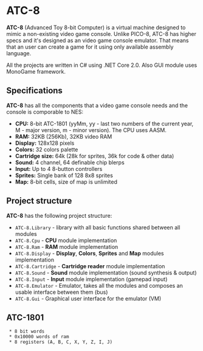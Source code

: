 # ATC-8

**ATC-8** (Advanced Toy 8-bit Computer) is a virtual machine designed to mimic a non-existing video game console. Unlike PICO-8, ATC-8 has higher specs and it's designed as an video game console emulator. That means that an user can create a game for it using only available assembly language. 

All the projects are written in C# using .NET Core 2.0. Also GUI module uses MonoGame framework.

## Specifications

**ATC-8** has all the components that a video game console needs and the console is comporable to NES:

 - **CPU:** 8-bit ATC-1801 (yyMm, yy - last two numbers of the current year, M - major version, m - minor version). The CPU uses AASM.
 - **RAM:** 32KB (256Kb), 32KB video RAM
 - **Display:** 128x128 pixels
 - **Colors:** 32 colors palette
 - **Cartridge size:** 64k (28k for sprites, 36k for code & other data)
 - **Sound:** 4 channel, 64 definable chip blerps
 - **Input:** Up to 4 8-button controllers
 - **Sprites:** Single bank of 128 8x8 sprites
 - **Map:** 8-bit cells, size of map is unlimited

## Project structure

**ATC-8** has the following project structure:

 - `ATC-8.Library` - library with all basic functions shared between all modules
 - `ATC-8.Cpu` - **CPU** module implementation
 - `ATC-8.Ram` - **RAM** module implementation
 - `ATC-8.Display` - **Display**, **Colors**, **Sprites** and **Map** modules implementation
 - `ATC-8.Cartridge` - **Cartridge reader** module implementation
 - `ATC-8.Sound` - **Sound** module implementation (sound synthesis & output)
 - `ATC-8.Input` - **Input** module implementation (gamepad input)
 - `ATC-8.Emulator` - Emulator, takes all the modules and composes an usable interface between them (bus)
 - `ATC-8.Gui` - Graphical user interface for the emulator (VM)

## ATC-1801
```
 * 8 bit words
 * 0x10000 words of ram
 * 8 registers (A, B, C, X, Y, Z, I, J)
```